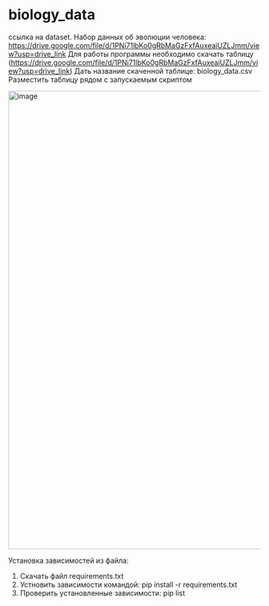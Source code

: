 # biology_data
ссылка на dataset. Набор данных об эволюции человека: https://drive.google.com/file/d/1PNi71lbKo0gRbMaGzFxfAuxeaiUZLJmm/view?usp=drive_link
Для работы программы необходимо скачать таблицу (https://drive.google.com/file/d/1PNi71lbKo0gRbMaGzFxfAuxeaiUZLJmm/view?usp=drive_link)
Дать название скаченной таблице: biology_data.csv
Разместить таблицу рядом с запускаемым скриптом

<img width="974" height="915" alt="image" src="https://github.com/user-attachments/assets/9caa99f8-65f8-4c5a-afb6-399e108438ff" />

Установка зависимостей из файла:
1. Скачать файл requirements.txt
2. Устновить зависимости командой:
pip install -r requirements.txt
3. Проверить установленные зависимости:
pip list
